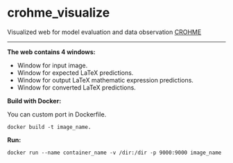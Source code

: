 # crohme_visualize
Visualized web for model evaluation and data observation [CROHME](https://crohme2023.ltu-ai.dev)

---
**The web contains 4 windows:**
- Window for input image.
- Window for expected LaTeX predictions.
- Window for output LaTeX mathematic expression predictions.
- Window for converted LaTeX predictions.  

**Build with Docker:**

You can custom port in Dockerfile.

```docker build -t image_name. ```

**Run:**

```docker run --name container_name -v /dir:/dir -p 9000:9000 image_name```

